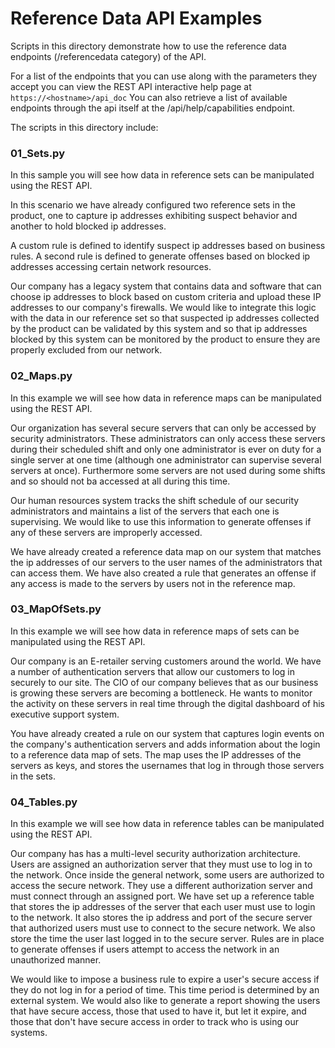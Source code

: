 # Reference Data API Examples
Scripts in this directory demonstrate how to use the reference data
endpoints (/referencedata category) of the API.


For a list of the endpoints that you can use along with the parameters
they accept you can view the REST API interactive help page at
`https://<hostname>/api_doc`
You can also retrieve a list of available endpoints through the api itself
at the /api/help/capabilities endpoint.


The scripts in this directory include:

### 01_Sets.py

 In this sample you will see how data in reference sets can be
  manipulated using the REST API.

  In this scenario we have already configured two reference sets in the
  product, one to capture ip addresses exhibiting suspect behavior and 
  another to hold blocked ip addresses.

  A custom rule is defined to identify suspect ip addresses based on
  business rules.
  A second rule is defined to generate offenses based on blocked ip
  addresses accessing certain network resources.

  Our company has a legacy system that contains data and software that
  can choose ip addresses to block based on custom criteria and upload
  these IP addresses to our company's firewalls. We would like to 
  integrate this logic with the data in our reference set so that suspected ip
  addresses collected by the product can be validated by this system and so
  that ip addresses blocked by this system can be monitored by the product to
  ensure they are properly excluded from our network.


### 02_Maps.py

In this example we will see how data in reference maps can be
manipulated using the REST API.

Our organization has several secure servers that can only be accessed
by security administrators. These administrators can only access these
servers during their scheduled shift and only one administrator is ever
on duty for a single server at one time (although one administrator can
  supervise several servers at once). Furthermore some servers are not
  used during some shifts and so should not ba accessed at all during this
  time.

  Our human resources system tracks the shift schedule of our security
  administrators and maintains a list of the servers that each one is
  supervising. We would like to use this information to generate offenses
  if any of these servers are improperly accessed.

 We have already created a reference data map on our system that
 matches the ip addresses of our servers to the user names of the 
 administrators that can access them. We have also created a rule that 
 generates an offense if any access is made to the servers by users not in
 the reference map.


### 03_MapOfSets.py

  In this example we will see how data in reference maps of sets can be
  manipulated using the REST API.

  Our company is an E-retailer serving customers around the world. We
  have a number of authentication servers that allow our customers to log
  in securely to our site. The CIO of our company believes that as our business
  is growing these servers are becoming a bottleneck. He wants to monitor the
  activity on these servers in real time through the digital dashboard of his
 executive support system.

  You have already created a rule on our system that captures login events on
  the company's authentication servers and adds information about the login to
  a reference data map of sets. The map uses the IP addresses of the servers
  as keys, and stores the usernames that log in through those servers in the
  sets.


### 04_Tables.py

  In this example we will see how data in reference tables can be manipulated
  using the REST API.
 
  Our company has has a multi-level security authorization architecture. Users
  are assigned an authorization server that they must use to log in to the
  network. Once inside the general network, some users are authorized to access
  the secure network. They use a different authorization server and must
  connect through an assigned port.
  We have set up a reference table that stores the ip addresses of the server
  that each user must use to login to the network. It also stores the ip
  address and port of the secure server that authorized users must use to
  connect to the secure network. We also store the time the user last logged in
  to the secure server. Rules are in place to generate offenses if users
  attempt to access the network in an unauthorized manner.

  We would like to impose a business rule to expire a user's secure access if
  they do not log in for a period of time. This time period is determined by
  an external system.
  We would also like to generate a report showing the users that have secure
  access, those that used to have it, but let it expire, and those that don't
  have secure access in order to track who is using our systems.
 
